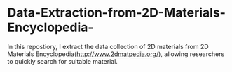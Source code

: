 # Data-Extraction-from-2D-Materials-Encyclopedia-
In this repostiory, I extract the data collection of 2D materials from 2D Materials Encyclopedia(http://www.2dmatpedia.org/), allowing researchers to quickly search for suitable material.
